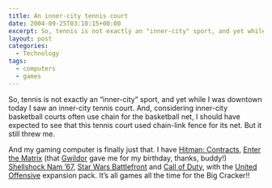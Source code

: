 ```yaml
---
title: An inner-city tennis court
date: 2004-09-25T03:10:15+00:00
excerpt: So, tennis is not exactly an "inner-city" sport, and yet while I was downtown today I saw an inner-city
layout: post
categories:
  - Technology
tags:
  - computers
  - games
---
```

So, tennis is not exactly an “inner-city” sport, and yet while I was downtown today I saw an inner-city tennis court. And, considering inner-city basketball courts often use chain for the basketball net, I should have expected to see that this tennis court used chain-link fence for its net. But it still threw me.

And my gaming computer is finally just that. I have <a href="http://www.gamespot.com/hitman-contracts/" target="_blank">Hitman: Contracts</a>, <a href="http://thematrix101.com/games/enterthematrix.php" target="_blank">Enter the Matrix</a> (that <a href="http://gwild0r.tumblr.com" target="_blank">Gwildor</a> gave me for my birthday, thanks, buddy!) <a href="http://www.gamespot.com/shellshock-nam-67/" target="_blank">Shellshock Nam &#8217;67</a>, <a href="http://www.lucasarts.com/games/swbattlefront/" target="_blank">Star Wars Battlefront</a> and <a href="http://www.callofduty.com/" target="_blank">Call of Duty</a>, with the <a href="http://ca.ign.com/games/call-of-duty-deluxe-edition/pc-670144" target="_blank">United Offensive</a> expansion pack. It&#8217;s all games all the time for the Big Cracker!!
